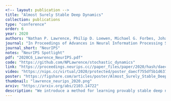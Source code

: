 ```yaml
---
<!-- layout: publication -->
title: "Almost Surely Stable Deep Dynamics"
collection: publications
type: "conference"
order: 6
year: 2020
authors: "Nathan P. Lawrence, Philip D. Loewen, Michael G. Forbes, Johan U. Backstrom and R. Bhushan Gopaluni"
journal: "In Proceedings of Advances in Neural Information Processing Systems 33"
journal_short: "NeurIPS"
notes: "NeurIPS Spotlight"
pdf: "2020C6_Lawrence_NeurIPS.pdf"
code: "https://github.com/NPLawrence/stochastic_dynamics"
link: "https://proceedings.neurips.cc//paper_files/paper/2020/hash/daecf755df5b1d637033bb29b319c39a-Abstract.html"
video: "https://nips.cc/virtual/2020/protected/poster_daecf755df5b1d637033bb29b319c39a.html"
poster: "https://figshare.com/articles/poster/Almost_Surely_Stable_Deep_Dynamics/13238408"
thumbnail: "lawrence_neurips_2020.png"
arxiv: "https://arxiv.org/abs/2103.14722"
description: "We introduce a method for learning provably stable deep neural network based dynamic models from observed data. Specifically, we consider discrete-time stochastic dynamic models, as they are of particular interest in practical applications such as estimation and control. However, these aspects exacerbate the challenge of guaranteeing stability. Our method works by embedding a Lyapunov neural network into the dynamic model, thereby inherently satisfying the stability criterion. To this end, we propose two approaches and apply them in both the deterministic and stochastic settings: one exploits convexity of the Lyapunov function, while the other enforces stability through an implicit output layer. We demonstrate the utility of each approach through numerical examples."
---
```

